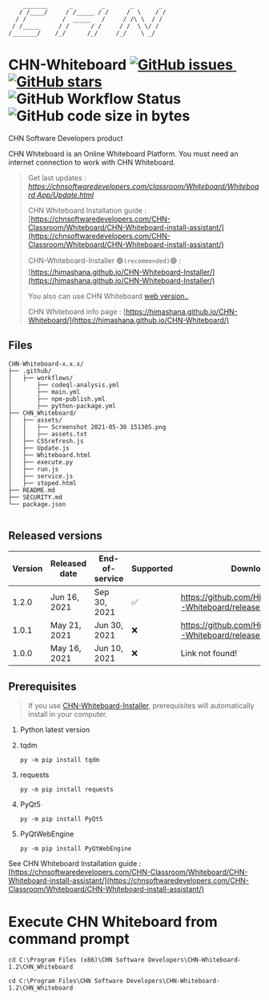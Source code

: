         _______      _        _       _       _
       / /____/     / /_____ / /     /  \    / /
      / /          /  _____   /     / /\ \  / /
     / /_____     / /      / /     / /  \ \/ /
    /_______/    /_/      /_/     /_/    \ _/



# CHN-Whiteboard <a href="https://github.com/Himashana/CHN-Whiteboard/issues"><img alt="GitHub issues" src="https://img.shields.io/github/issues/Himashana/CHN-Whiteboard">&nbsp;</a><a href="https://github.com/Himashana/CHN-Whiteboard/stargazers"><img alt="GitHub stars" src="https://img.shields.io/github/stars/Himashana/CHN-Whiteboard"></a>&nbsp;<img alt="GitHub Workflow Status" src="https://img.shields.io/github/workflow/status/Himashana/CHN-Whiteboard/CodeQL">&nbsp;<img alt="GitHub code size in bytes" src="https://img.shields.io/github/languages/code-size/himashana/CHN-Whiteboard">


CHN Software Developers product

CHN Whiteboard is an Online Whiteboard Platform. You must need an internet connection to work with CHN Whiteboard.


> Get last updates : [_https://chnsoftwaredevelopers.com/classroom/Whiteboard/Whiteboard App/Update.html_](https://chnsoftwaredevelopers.com/classroom/Whiteboard/Whiteboard%20App/Update.html)
> 
> CHN Whiteboard Installation guide : [https://chnsoftwaredevelopers.com/CHN-Classroom/Whiteboard/CHN-Whiteboard-install-assistant/](https://chnsoftwaredevelopers.com/CHN-Classroom/Whiteboard/CHN-Whiteboard-install-assistant/)
> 
> CHN-Whiteboard-Installer 🟢`(recommended)`🟢 : [https://himashana.github.io/CHN-Whiteboard-Installer/](https://himashana.github.io/CHN-Whiteboard-Installer/)
> 
> You also can use CHN Whiteboard [web version..](https://chnsoftwaredevelopers.com/Loading.html)
> 
> CHN Whiteboard info page : [https://himashana.github.io/CHN-Whiteboard/](https://himashana.github.io/CHN-Whiteboard/)
## Files

```text
CHN-Whiteboard-x.x.x/
├── .github/
│   ├── workflows/
│       ├── codeql-analysis.yml
│       ├── main.yml
│       ├── npm-publish.yml
│       ├── python-package.yml
├── CHN_Whiteboard/
│   ├── assets/
│   │   ├── Screenshot 2021-05-30 151305.png
│   │   ├── assets.txt
│   ├── CSSrefresh.js
│   ├── Update.js
│   ├── Whiteboard.html
│   ├── execute.py
│   ├── run.js
│   ├── service.js
│   ├── stoped.html
├── README.md
├── SECURITY.md
└── package.json
    
```
## Released versions

| Version | Released date          | End-of-service         | Supported          | Download           |
| ------- | ---------------------- | ---------------------- | ------------------ | ------------------ |
| 1.2.0   | Jun 16, 2021           | Sep 30, 2021           | :white_check_mark: |https://github.com/Himashana/CHN-Whiteboard/releases/tag/v1.2.0 |
| 1.0.1   | May 21, 2021           | Jun 30, 2021           | :x: |https://github.com/Himashana/CHN-Whiteboard/releases/tag/v1.0.1 |
| 1.0.0   | May 16, 2021           | Jun 10, 2021           | :x: |Link not found!|

## Prerequisites

> If you use [CHN-Whiteboard-Installer](https://himashana.github.io/CHN-Whiteboard-Installer/), prerequisites will automatically install in your computer.

1. Python latest version

2. tqdm
   ```text
   py -m pip install tqdm
   ```
3. requests
   ```text
   py -m pip install requests
   ```
4. PyQt5
   ```text
   py -m pip install PyQt5
   ```   
   
5. PyQtWebEngine
   ```text
   py -m pip install PyQtWebEngine
   ```     
See CHN Whiteboard Installation guide : [https://chnsoftwaredevelopers.com/CHN-Classroom/Whiteboard/CHN-Whiteboard-install-assistant/](https://chnsoftwaredevelopers.com/CHN-Classroom/Whiteboard/CHN-Whiteboard-install-assistant/)


# Execute CHN Whiteboard from command prompt

  ```text
  cd C:\Program Files (x86)\CHN Software Developers\CHN-Whiteboard-1.2\CHN_Whiteboard
   ``` 
   
   ```text
   cd C:\Program Files\CHN Software Developers\CHN-Whiteboard-1.2\CHN_Whiteboard
   ``` 


